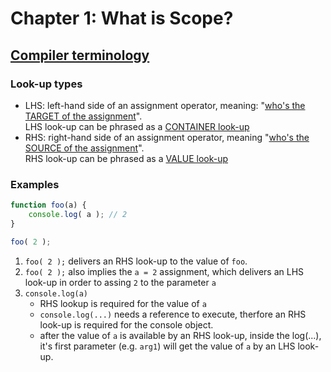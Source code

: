 # Chapter 1: What is Scope?

## [Compiler terminology](https://github.com/getify/You-Dont-Know-JS/blob/1st-ed/scope%20%26%20closures/ch1.md#compiler-speak)

### Look-up types

* LHS:  left-hand side of an assignment operator, meaning: "[who's the TARGET of the assignment][1]".  
LHS look-up can be phrased as a [CONTAINER look-up][2]
* RHS:  right-hand side of an assignment operator, meaning "[who's the SOURCE of the assignment][1]".  
RHS look-up can be phrased as a [VALUE look-up][2]

### Examples
```javascript
function foo(a) {
	console.log( a ); // 2
}

foo( 2 );
```
1. `foo( 2 );` delivers an RHS look-up to the value of `foo`. 
2. `foo( 2 );` also implies the `a = 2` assignment, which delivers an LHS look-up in order to assing `2` to the parameter `a`
3. `console.log(a)`  
   * RHS lookup is required for the value of `a`
   * `console.log(...)` needs a reference to execute, therfore an RHS look-up is required for the console object.
   * after the value of `a` is available by an RHS look-up, inside the log(...), it's first parameter (e.g. `arg1`) will get the value of `a` by an LHS look-up.



[1]: <https://github.com/getify/You-Dont-Know-JS/blob/1st-ed/scope%20%26%20closures/ch1.md#:~:text=Note%3A%20LHS%20and,the%20assignment%20(RHS)%22.>

[2]: <https://stackoverflow.com/questions/36383795/javascript-lhs-and-rhs-lookup#:~:text=LHS%20look-up,a%20value%20lookup> "LHS/RHS looh-up"
